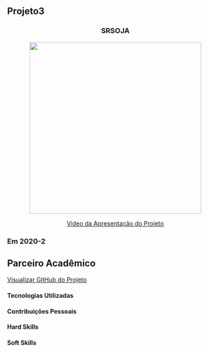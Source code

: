 ## Projeto3 



<div align=center>
 <h3>SRSOJA</h3>
  <img src="" width=400 alt="" />
 
  <a href="">Video da Apresentação do Projeto</a>
</div>



### Em 2020-2


## Parceiro Acadêmico




[Visualizar GitHub do Projeto](https://github.com/ferreirarita/API-4-SrSoja-2022-1.git)

#### Tecnologias Utilizadas



#### Contribuições Pessoais

#### Hard Skills


#### Soft Skills



